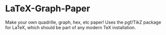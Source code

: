 # LaTeX-Graph-Paper
Make your own quadrille, graph, hex, etc paper! Uses the pgf/TikZ package for LaTeX, which should be part of any modern TeX installation.
